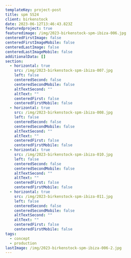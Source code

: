 ```yaml
---
templateKey: project-post
title: spm SS24
client: birkenstock
date: 2023-06-12T13:46:43.823Z
featuredproject: true
featuredimage: /img/2023-birkenstock-spm-ibiza-006.jpg
centeredFirstImage: false
centeredFirstImageMobile: false
centeredLastImage: false
centeredLastImageMobile: false
additionalData: []
section:
  - horizontal: true
    src: /img/2023-birkenstock-spm-ibiza-007.jpg
    left: false
    centeredSecond: false
    centeredSecondMobile: false
    altTextSecond: ""
    altText: ""
    centeredFirst: false
    centeredFirstMobile: false
  - horizontal: true
    src: /img/2023-birkenstock-spm-ibiza-008.jpg
    left: false
    centeredSecond: false
    centeredSecondMobile: false
    altTextSecond: ""
    altText: ""
    centeredFirst: false
    centeredFirstMobile: false
  - horizontal: true
    src: /img/2023-birkenstock-spm-ibiza-010.jpg
    left: false
    centeredSecond: false
    centeredSecondMobile: false
    altTextSecond: ""
    altText: ""
    centeredFirst: false
    centeredFirstMobile: false
  - horizontal: true
    src: /img/2023-birkenstock-spm-ibiza-011.jpg
    left: false
    centeredSecond: false
    centeredSecondMobile: false
    altTextSecond: ""
    altText: ""
    centeredFirst: false
    centeredFirstMobile: false
tags:
  - concept
  - production
lastImage: /img/2023-birkenstock-spm-ibiza-006-2.jpg
---
```

